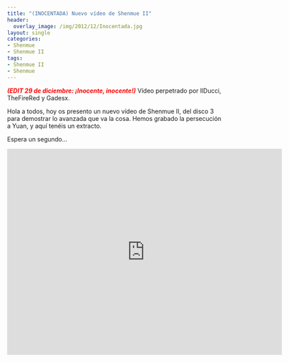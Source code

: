 ```yaml
---
title: "(INOCENTADA) Nuevo vídeo de Shenmue II"
header:
  overlay_image: /img/2012/12/Inocentada.jpg
layout: single
categories:
- Shenmue
- Shenmue II
tags:
- Shenmue II
- Shenmue
---
```

<span style="color: #ff0000;">**<em>(EDIT 29 de diciembre: ¡Inocente, inocente!)</em>**</span> Vídeo 
perpetrado por IlDucci, TheFireRed y Gadesx.

Hola a todos, hoy os presento un nuevo vídeo de Shenmue II, del disco 3 para demostrar 
lo avanzada que va la cosa. Hemos grabado la persecución a Yuan, y aquí tenéis un extracto.

Espera un segundo...

<center><iframe width="640" height="480" src="https://www.youtube-nocookie.com/embed/Q1M9NOJ7srw?rel=0" frameborder="0" allow="accelerometer; autoplay; encrypted-media; gyroscope; picture-in-picture" allowfullscreen></iframe></center>
